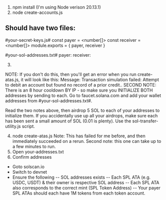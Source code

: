 1) npm install (I'm using Node verison 20.13.1)
2) node create-accounts.js

## Should have two files: ##
#your-secret-keys.js#
const payer = <number[]>
const receiver = <number[]>
module.exports = { payer, receiver }

#your-sol-addresses.txt#
payer: <base58string>
receiver: <base58string>


3) 
NOTE: If you don't do this, then you'll get an error when you run create-atas.js, it will look like this:
Message: Transaction simulation failed: Attempt to debit an account but found no record of a prior credit.. 
SECOND NOTE: There is an 8 hour cooldown BY IP - so make sure you INITIALIZE BOTH addresses by sending to each.
Go to faucet.solana.com and add your wallet addresses from #your-sol-addresses.txt#. 

Read the two notes above, then airdrop 5 SOL to each of your addresses to initialize them.
If you accidentally use up all your airdrops, make sure each has been sent a small amount of SOL (0.01 is plenty). Use the sol-transfer-utility.js script.

4) node create-atas.js
Note: This has failed for me before, and then immediately succeeded on a rerun.
Second note: this one can take up to a few minutes to run.
5) Open your-addresses.txt
6) Confirm addresses
- Goto solscan.io
- Switch to devnet
- Ensure the following
-- SOL addresses exists
-- Each SPL ATA (e.g. USDC, USDT) & their owner is respective SOL address
-- Each SPL ATA also corresponds to the correct mint (SPL Token Address)
-- Your payer SPL ATAs should each have 1M tokens from each token account.